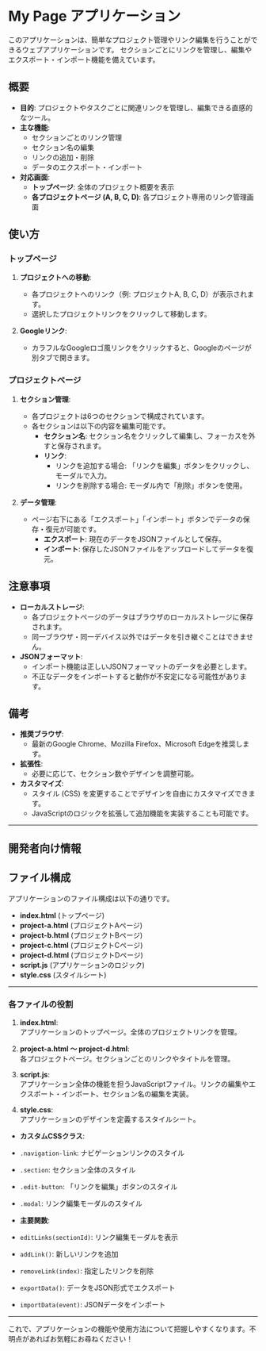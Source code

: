# My Page アプリケーション

このアプリケーションは、簡単なプロジェクト管理やリンク編集を行うことができるウェブアプリケーションです。
セクションごとにリンクを管理し、編集やエクスポート・インポート機能を備えています。

## 概要

- **目的**: プロジェクトやタスクごとに関連リンクを管理し、編集できる直感的なツール。
- **主な機能**:
  - セクションごとのリンク管理
  - セクション名の編集
  - リンクの追加・削除
  - データのエクスポート・インポート
- **対応画面**:
  - **トップページ**: 全体のプロジェクト概要を表示
  - **各プロジェクトページ (A, B, C, D)**: 各プロジェクト専用のリンク管理画面

## 使い方

### トップページ

1. **プロジェクトへの移動**:
   - 各プロジェクトへのリンク（例: プロジェクトA, B, C, D）が表示されます。
   - 選択したプロジェクトリンクをクリックして移動します。

2. **Googleリンク**:
   - カラフルなGoogleロゴ風リンクをクリックすると、Googleのページが別タブで開きます。

### プロジェクトページ

1. **セクション管理**:
   - 各プロジェクトは6つのセクションで構成されています。
   - 各セクションは以下の内容を編集可能です。
     - **セクション名**: セクション名をクリックして編集し、フォーカスを外すと保存されます。
     - **リンク**:
       - リンクを追加する場合: 「リンクを編集」ボタンをクリックし、モーダルで入力。
       - リンクを削除する場合: モーダル内で「削除」ボタンを使用。

2. **データ管理**:
   - ページ右下にある「エクスポート」「インポート」ボタンでデータの保存・復元が可能です。
     - **エクスポート**: 現在のデータをJSONファイルとして保存。
     - **インポート**: 保存したJSONファイルをアップロードしてデータを復元。

## 注意事項

- **ローカルストレージ**:
  - 各プロジェクトページのデータはブラウザのローカルストレージに保存されます。
  - 同一ブラウザ・同一デバイス以外ではデータを引き継ぐことはできません。
- **JSONフォーマット**:
  - インポート機能は正しいJSONフォーマットのデータを必要とします。
  - 不正なデータをインポートすると動作が不安定になる可能性があります。

## 備考

- **推奨ブラウザ**:
  - 最新のGoogle Chrome、Mozilla Firefox、Microsoft Edgeを推奨します。
- **拡張性**:
  - 必要に応じて、セクション数やデザインを調整可能。
- **カスタマイズ**:
  - スタイル (CSS) を変更することでデザインを自由にカスタマイズできます。
  - JavaScriptのロジックを拡張して追加機能を実装することも可能です。

---

## 開発者向け情報

## ファイル構成
アプリケーションのファイル構成は以下の通りです。

- **index.html** (トップページ)
- **project-a.html** (プロジェクトAページ)
- **project-b.html** (プロジェクトBページ)
- **project-c.html** (プロジェクトCページ)
- **project-d.html** (プロジェクトDページ)
- **script.js** (アプリケーションのロジック)
- **style.css** (スタイルシート)

---

### 各ファイルの役割

1. **index.html**:  
   アプリケーションのトップページ。全体のプロジェクトリンクを管理。

2. **project-a.html ～ project-d.html**:  
   各プロジェクトページ。セクションごとのリンクやタイトルを管理。

3. **script.js**:  
   アプリケーション全体の機能を担うJavaScriptファイル。リンクの編集やエクスポート・インポート、セクション名の編集を実装。

4. **style.css**:  
   アプリケーションのデザインを定義するスタイルシート。


- **カスタムCSSクラス**:
- `.navigation-link`: ナビゲーションリンクのスタイル
- `.section`: セクション全体のスタイル
- `.edit-button`: 「リンクを編集」ボタンのスタイル
- `.modal`: リンク編集モーダルのスタイル

- **主要関数**:
- `editLinks(sectionId)`: リンク編集モーダルを表示
- `addLink()`: 新しいリンクを追加
- `removeLink(index)`: 指定したリンクを削除
- `exportData()`: データをJSON形式でエクスポート
- `importData(event)`: JSONデータをインポート

---

これで、アプリケーションの機能や使用方法について把握しやすくなります。不明点があればお気軽にお尋ねください！
